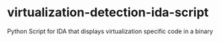 # virtualization-detection-ida-script
Python Script for IDA that displays virtualization specific code in a binary
